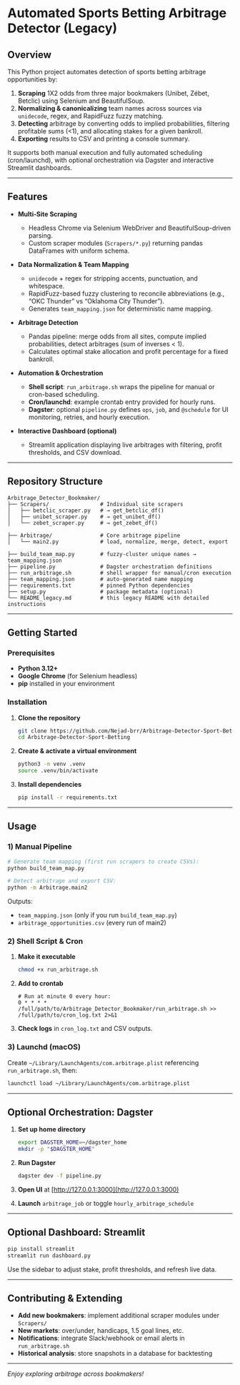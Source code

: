 # Automated Sports Betting Arbitrage Detector (Legacy)

## Overview

This Python project automates detection of sports betting arbitrage opportunities by:

1. **Scraping** 1X2 odds from three major bookmakers (Unibet, Zébet, Betclic) using Selenium and BeautifulSoup.
2. **Normalizing & canonicalizing** team names across sources via `unidecode`, regex, and RapidFuzz fuzzy matching.
3. **Detecting** arbitrage by converting odds to implied probabilities, filtering profitable sums (<1), and allocating stakes for a given bankroll.
4. **Exporting** results to CSV and printing a console summary.

It supports both manual execution and fully automated scheduling (cron/launchd), with optional orchestration via Dagster and interactive Streamlit dashboards.

---

## Features

* **Multi‑Site Scraping**

  * Headless Chrome via Selenium WebDriver and BeautifulSoup-driven parsing.
  * Custom scraper modules (`Scrapers/*.py`) returning pandas DataFrames with uniform schema.

* **Data Normalization & Team Mapping**

  * `unidecode` + regex for stripping accents, punctuation, and whitespace.
  * RapidFuzz-based fuzzy clustering to reconcile abbreviations (e.g., “OKC Thunder” vs “Oklahoma City Thunder”).
  * Generates `team_mapping.json` for deterministic name mapping.

* **Arbitrage Detection**

  * Pandas pipeline: merge odds from all sites, compute implied probabilities, detect arbitrages (sum of inverses < 1).
  * Calculates optimal stake allocation and profit percentage for a fixed bankroll.

* **Automation & Orchestration**

  * **Shell script**: `run_arbitrage.sh` wraps the pipeline for manual or cron-based scheduling.
  * **Cron/launchd**: example crontab entry provided for hourly runs.
  * **Dagster**: optional `pipeline.py` defines `ops`, `job`, and `@schedule` for UI monitoring, retries, and hourly execution.

* **Interactive Dashboard (optional)**

  * Streamlit application displaying live arbitrages with filtering, profit thresholds, and CSV download.

---

## Repository Structure

```plaintext
Arbitrage_Detector_Bookmaker/
├── Scrapers/                # Individual site scrapers
│   ├── betclic_scraper.py   # → get_betclic_df()
│   ├── unibet_scraper.py    # → get_unibet_df()
│   └── zebet_scraper.py     # → get_zebet_df()

├── Arbitrage/               # Core arbitrage pipeline
│   └── main2.py             # load, normalize, merge, detect, export

├── build_team_map.py        # fuzzy-cluster unique names → team_mapping.json
├── pipeline.py              # Dagster orchestration definitions
├── run_arbitrage.sh         # shell wrapper for manual/cron execution
├── team_mapping.json        # auto-generated name mapping
├── requirements.txt         # pinned Python dependencies
├── setup.py                 # package metadata (optional)
└── README_legacy.md         # this legacy README with detailed instructions
```

---

## Getting Started

### Prerequisites

* **Python 3.12+**
* **Google Chrome** (for Selenium headless)
* **pip** installed in your environment

### Installation

1. **Clone the repository**

   ```bash
   git clone https://github.com/Nejad-brr/Arbitrage-Detector-Sport-Betting.git
   cd Arbitrage-Detector-Sport-Betting
   ```
2. **Create & activate a virtual environment**

   ```bash
   python3 -m venv .venv
   source .venv/bin/activate
   ```
3. **Install dependencies**

   ```bash
   pip install -r requirements.txt
   ```

---

## Usage

### 1) Manual Pipeline

```bash
# Generate team mapping (first run scrapers to create CSVs):
python build_team_map.py

# Detect arbitrage and export CSV:
python -m Arbitrage.main2
```

Outputs:

* `team_mapping.json` (only if you run `build_team_map.py`)
* `arbitrage_opportunities.csv` (every run of main2)

### 2) Shell Script & Cron

1. **Make it executable**

   ```bash
   chmod +x run_arbitrage.sh
   ```
2. **Add to crontab**

   ```cron
   # Run at minute 0 every hour:
   0 * * * * /full/path/to/Arbitrage_Detector_Bookmaker/run_arbitrage.sh >> /full/path/to/cron_log.txt 2>&1
   ```
3. **Check logs** in `cron_log.txt` and CSV outputs.

### 3) Launchd (macOS)

Create `~/Library/LaunchAgents/com.arbitrage.plist` referencing `run_arbitrage.sh`, then:

```bash
launchctl load ~/Library/LaunchAgents/com.arbitrage.plist
```

---

## Optional Orchestration: Dagster

1. **Set up home directory**

   ```bash
   export DAGSTER_HOME=~/dagster_home
   mkdir -p "$DAGSTER_HOME"
   ```
2. **Run Dagster**

   ```bash
   dagster dev -f pipeline.py
   ```
3. **Open UI** at [http://127.0.0.1:3000](http://127.0.0.1:3000)
4. **Launch** `arbitrage_job` or toggle `hourly_arbitrage_schedule`

---

## Optional Dashboard: Streamlit

```bash
pip install streamlit
streamlit run dashboard.py
```

Use the sidebar to adjust stake, profit thresholds, and refresh live data.

---

## Contributing & Extending

* **Add new bookmakers**: implement additional scraper modules under `Scrapers/`
* **New markets**: over/under, handicaps, 1.5 goal lines, etc.
* **Notifications**: integrate Slack/webhook or email alerts in `run_arbitrage.sh`
* **Historical analysis**: store snapshots in a database for backtesting

---

*Enjoy exploring arbitrage across bookmakers!*




